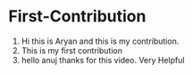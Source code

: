 # First-Contribution
1. Hi this is Aryan and this is my contribution.
2. This is my first contribution
3. hello anuj thanks for this video. Very Helpful


